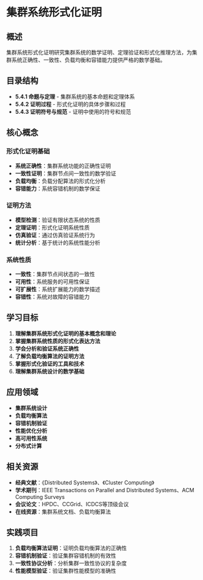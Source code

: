 # 集群系统形式化证明

## 概述

集群系统形式化证明研究集群系统的数学证明、定理验证和形式化推理方法，为集群系统正确性、一致性、负载均衡和容错能力提供严格的数学基础。

## 目录结构

- **5.4.1 命题与定理** - 集群系统的基本命题和定理体系
- **5.4.2 证明过程** - 形式化证明的具体步骤和过程
- **5.4.3 证明符号与规范** - 证明中使用的符号和规范

## 核心概念

### 形式化证明基础

- **系统正确性**：集群系统功能的正确性证明
- **一致性证明**：集群节点间一致性的数学验证
- **负载均衡**：负载分配算法的形式化分析
- **容错能力**：系统容错机制的数学保证

### 证明方法

- **模型检测**：验证有限状态系统的性质
- **定理证明**：形式化证明系统性质
- **仿真验证**：通过仿真验证系统行为
- **统计分析**：基于统计的系统性能分析

### 系统性质

- **一致性**：集群节点间状态的一致性
- **可用性**：系统服务的可用性保证
- **可扩展性**：系统扩展能力的数学描述
- **容错性**：系统对故障的容错能力

## 学习目标

1. **理解集群系统形式化证明的基本概念和理论**
2. **掌握集群系统性质的形式化表达方法**
3. **学会分析和验证系统正确性**
4. **了解负载均衡算法的证明方法**
5. **掌握形式化验证的工具和技术**
6. **理解集群系统设计的数学基础**

## 应用领域

- **集群系统设计**
- **负载均衡算法**
- **容错机制验证**
- **性能优化分析**
- **高可用性系统**
- **分布式计算**

## 相关资源

- **经典文献**：《Distributed Systems》、《Cluster Computing》
- **学术期刊**：IEEE Transactions on Parallel and Distributed Systems、ACM Computing Surveys
- **会议论文**：HPDC、CCGrid、ICDCS等顶级会议
- **在线资源**：集群系统文档、负载均衡算法

## 实践项目

1. **负载均衡算法证明**：证明负载均衡算法的正确性
2. **容错机制验证**：验证集群容错机制的有效性
3. **一致性协议分析**：分析集群一致性协议的复杂度
4. **性能模型验证**：验证集群性能模型的准确性

